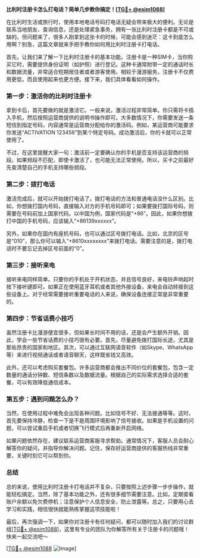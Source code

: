 **比利时注册卡怎么打电话？简单几步教你搞定！[[TG💪+ @esim1088](https://t.me/s/esim1088)]**

在比利时生活或旅行时，使用本地电话号码打电话无疑会带来极大的便利。无论是联系当地朋友、查询信息，还是处理紧急事务，拥有一张比利时注册卡都是不可或缺的。但问题来了，很多人刚拿到这张卡的时候，可能会感到迷茫：这卡到底怎么用啊？别急，这篇文章就来手把手教你如何用比利时注册卡打电话。

首先，让我们来了解一下比利时注册卡的基本功能。注册卡是一种SIM卡，当你购买它时，需要提供身份证明（如护照）进行登记。这种卡通常附带一定的通话时长和数据流量，非常适合短期居住者或者游客使用。相较于漫游服务，注册卡不仅费用更低，而且使用起来也更方便。接下来，我们具体看看如何操作。

### **第一步：激活你的比利时注册卡**

拿到卡后，首先要做的就是激活它。一般来说，激活过程非常简单。你只需将卡插入手机，然后按照运营商提供的说明书操作即可。大多数情况下，你需要发送一条短信到指定号码，内容通常是运营商分配给你的激活码。例如，某运营商可能要求你发送“ACTIVATION 123456”到某个特定号码。成功激活后，你的卡就可以正常使用了。

不过，在这里提醒大家一句：激活前一定要确认你的手机是否支持该运营商的频段。如果频段不匹配，即使卡激活了，也可能无法正常使用。所以，买卡之前最好先查清楚自己的手机支持哪些频段。

### **第二步：拨打电话**

激活完成后，就可以开始拨打电话了。拨打电话的方法和普通电话没什么区别。比如，你想拨打国内号码，直接输入对方的手机号码即可；如果要拨打国际号码，则需要在号码前加上国家代码。以中国为例，国家代码是“+86”。因此，如果你想拨打中国的手机号码，应该输入“+86139xxxxxx”。

另外，如果你在国内有座机号码，也可以通过区号拨打电话。比如，北京的区号是“010”，那么你可以输入“+8610xxxxxxxx”来拨打电话。需要注意的是，拨打电话时不要忘记去掉区号前面的“0”。

### **第三步：接听来电**

接听来电同样简单。只要你的手机处于开机状态，并且信号良好，来电铃声响起时按下接听键即可。如果正在使用蓝牙耳机或者其他外接设备，来电会自动转接到这些设备上。对于经常需要接听重要电话的人来说，确保设备连接正常是非常重要的。

### **第四步：节省话费小技巧**

虽然注册卡比漫游便宜很多，但如果长时间不用的话，还是会产生额外开销。因此，学会一些节省话费的小技巧很有必要。首先，尽量避免拨打国际长途，尤其是那些昂贵的国家和地区。其次，可以通过互联网语音软件（如Skype、WhatsApp等）来进行视频通话或者语音聊天，这样既省钱又高效。

此外，还可以考虑购买套餐包。许多运营商都会推出不同价位的套餐包，包含一定数量的通话分钟数、短信条数以及数据流量。根据自己的实际需求选择合适的套餐，可以有效降低通信成本。

### **第五步：遇到问题怎么办？**

当然，在使用过程中难免会出现各种问题。比如信号不好、无法接通等等。这时，首先要保持冷静，检查一下是不是周围环境影响了信号接收。如果是手机设置的问题，可以尝试重启手机或者切换飞行模式后再重新开启网络。

如果问题依然存在，建议联系运营商客服寻求帮助。通常情况下，客服人员会耐心解答你的疑问，并指导你解决问题。记住，保存好运营商提供的客服热线非常重要，关键时刻它可以帮到你。

### **总结**

总的来说，使用比利时注册卡打电话并不复杂，只要按照上述步骤一步步操作，就能轻松搞定。当然，除了基本功能之外，还有很多细节需要注意。比如，定期查看账户余额以免欠费停机；注意保护个人信息安全，防止泄露等。总之，只要用心去学习和实践，相信很快就能熟练掌握这项技能啦！

最后，再次强调一下，如果你对注册卡有任何疑问，都可以随时加入我们的讨论群组[[TG💪+ @esim1088](https://t.me/s/esim1088)]，这里有专业的团队为你解答所有关于注册卡的问题哦！快来一起交流吧～

[[TG💪+ @esim1088](https://t.me/s/esim1088) ![Image](https://i.postimg.cc/4NQfJmqS/Snipaste-2025-05-13-00-14-12.png)]